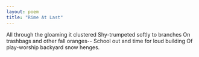 ```yaml
---
layout: poem
title: "Rime At Last"
---
```


All through the gloaming it clustered
Shy-trumpeted softly to branches
On trashbags and other fall oranges--
School out and time for loud building
Of play-worship backyard snow henges.

